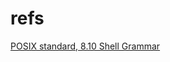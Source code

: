 # refs

[POSIX standard, 8.10 Shell Grammar](https://pubs.opengroup.org/onlinepubs/9699919799/utilities/V3_chap02.html#tag_18_10)
